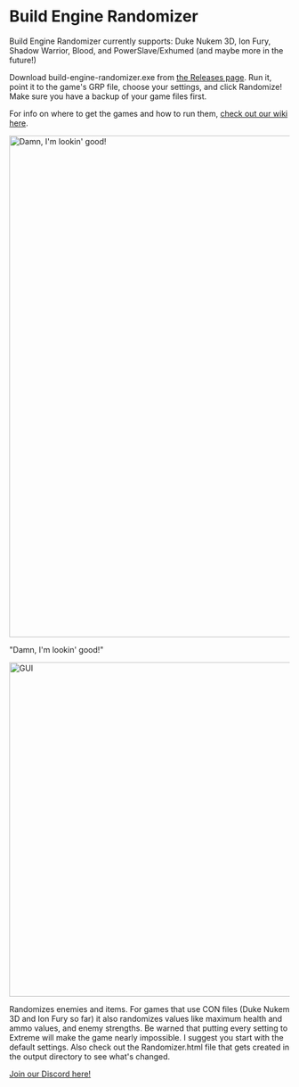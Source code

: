 # Build Engine Randomizer
Build Engine Randomizer currently supports: Duke Nukem 3D, Ion Fury, Shadow Warrior, Blood, and PowerSlave/Exhumed (and maybe more in the future!)

Download build-engine-randomizer.exe from [the Releases page](https://github.com/Die4Ever/build-engine-randomizer/releases). Run it, point it to the game's GRP file, choose your settings, and click Randomize! Make sure you have a backup of your game files first.

For info on where to get the games and how to run them, [check out our wiki here](https://github.com/Die4Ever/build-engine-randomizer/wiki).

<img src="https://user-images.githubusercontent.com/30947252/178213934-88e4ef31-89b5-484e-839a-a50f5f88d00f.png" alt="Damn, I'm lookin' good!" width="900"/>

"Damn, I'm lookin' good!"

<img src="https://user-images.githubusercontent.com/30947252/181628805-30325ff1-79a2-4dd6-a2f5-b969d45e4f96.png" alt="GUI" width="600"/>

Randomizes enemies and items. For games that use CON files (Duke Nukem 3D and Ion Fury so far) it also randomizes values like maximum health and ammo values, and enemy strengths. Be warned that putting every setting to Extreme will make the game nearly impossible. I suggest you start with the default settings. Also check out the Randomizer.html file that gets created in the output directory to see what's changed.

[Join our Discord here!](https://discord.gg/QwjnYWhKsY)
